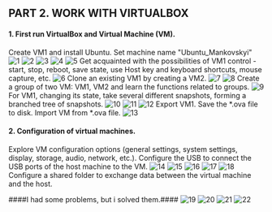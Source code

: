## PART 2. WORK WITH VIRTUALBOX

#### 1. First run VirtualBox and Virtual Machine (VM).

Create VM1 and install Ubuntu. Set machine name "Ubuntu_Mankovskyi" 
![1](https://github.com/JuniorDevOps/DevOps_online_Kiev_2020Q42021Q1/blob/main/m2/task2.1/part2/screenshots/1.png)
![2](https://github.com/JuniorDevOps/DevOps_online_Kiev_2020Q42021Q1/blob/main/m2/task2.1/part2/screenshots/2.png)
![3](https://github.com/JuniorDevOps/DevOps_online_Kiev_2020Q42021Q1/blob/main/m2/task2.1/part2/screenshots/3.png)
![4](https://github.com/JuniorDevOps/DevOps_online_Kiev_2020Q42021Q1/blob/main/m2/task2.1/part2/screenshots/4.png)
![5](https://github.com/JuniorDevOps/DevOps_online_Kiev_2020Q42021Q1/blob/main/m2/task2.1/part2/screenshots/5.png)
Get acquainted with the possibilities of VM1 control - start, stop, reboot, save state, use Host key and keyboard shortcuts, mouse capture, etc. 
![6](https://github.com/JuniorDevOps/DevOps_online_Kiev_2020Q42021Q1/blob/main/m2/task2.1/part2/screenshots/6.png)
Clone an existing VM1 by creating a VM2.
![7](https://github.com/JuniorDevOps/DevOps_online_Kiev_2020Q42021Q1/blob/main/m2/task2.1/part2/screenshots/7.png)
![8](https://github.com/JuniorDevOps/DevOps_online_Kiev_2020Q42021Q1/blob/main/m2/task2.1/part2/screenshots/8.png)
Create a group of two VM: VM1, VM2 and learn the functions related to groups.
![9](https://github.com/JuniorDevOps/DevOps_online_Kiev_2020Q42021Q1/blob/main/m2/task2.1/part2/screenshots/9.png)
For VM1, changing its state, take several different snapshots, forming a branched tree of snapshots. 
![10](https://github.com/JuniorDevOps/DevOps_online_Kiev_2020Q42021Q1/blob/main/m2/task2.1/part2/screenshots/10.png)
![11](https://github.com/JuniorDevOps/DevOps_online_Kiev_2020Q42021Q1/blob/main/m2/task2.1/part2/screenshots/11.png)
![12](https://github.com/JuniorDevOps/DevOps_online_Kiev_2020Q42021Q1/blob/main/m2/task2.1/part2/screenshots/12.png)
Export VM1. Save the *.ova file to disk. Import VM from *.ova file. 
![13](https://github.com/JuniorDevOps/DevOps_online_Kiev_2020Q42021Q1/blob/main/m2/task2.1/part2/screenshots/13.png)

#### 2. Configuration of virtual machines.

Explore VM configuration options (general settings, system settings, display, storage, audio, network, etc.). 
Configure the USB to connect the USB ports of the host machine to the VM.
![14](https://github.com/JuniorDevOps/DevOps_online_Kiev_2020Q42021Q1/blob/main/m2/task2.1/part2/screenshots/14.png)
![15](https://github.com/JuniorDevOps/DevOps_online_Kiev_2020Q42021Q1/blob/main/m2/task2.1/part2/screenshots/15.png)
![16](https://github.com/JuniorDevOps/DevOps_online_Kiev_2020Q42021Q1/blob/main/m2/task2.1/part2/screenshots/16.png)
![17](https://github.com/JuniorDevOps/DevOps_online_Kiev_2020Q42021Q1/blob/main/m2/task2.1/part2/screenshots/17.png)
![18](https://github.com/JuniorDevOps/DevOps_online_Kiev_2020Q42021Q1/blob/main/m2/task2.1/part2/screenshots/18.png)
Configure a shared folder to exchange data between the virtual machine and the host.

####I had some problems, but i solved them.####
![19](https://github.com/JuniorDevOps/DevOps_online_Kiev_2020Q42021Q1/blob/main/m2/task2.1/part2/screenshots/19.png)
![20](https://github.com/JuniorDevOps/DevOps_online_Kiev_2020Q42021Q1/blob/main/m2/task2.1/part2/screenshots/20.png)
![21](https://github.com/JuniorDevOps/DevOps_online_Kiev_2020Q42021Q1/blob/main/m2/task2.1/part2/screenshots/21.png)
![22](https://github.com/JuniorDevOps/DevOps_online_Kiev_2020Q42021Q1/blob/main/m2/task2.1/part2/screenshots/22.png)
